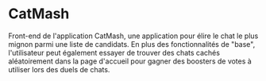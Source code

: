 # CatMash
Front-end de l'application CatMash, une application pour élire le chat le plus mignon parmi une liste de candidats. En plus des fonctionnalités de "base", l'utilisateur peut également essayer de trouver des chats cachés aléatoirement dans la page d'accueil pour gagner des boosters de votes à utiliser lors des duels de chats.
